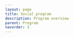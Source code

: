 ```yaml
---
layout: page
title: Social program
description: Program overview
parent: Program
navorder: 3
---
```



